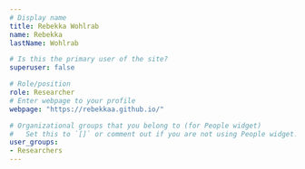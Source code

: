 ```yaml
---
# Display name
title: Rebekka Wohlrab
name: Rebekka
lastName: Wohlrab

# Is this the primary user of the site?
superuser: false

# Role/position
role: Researcher
# Enter webpage to your profile
webpage: "https://rebekkaa.github.io/"

# Organizational groups that you belong to (for People widget)
#   Set this to `[]` or comment out if you are not using People widget.
user_groups:
- Researchers
---
```

